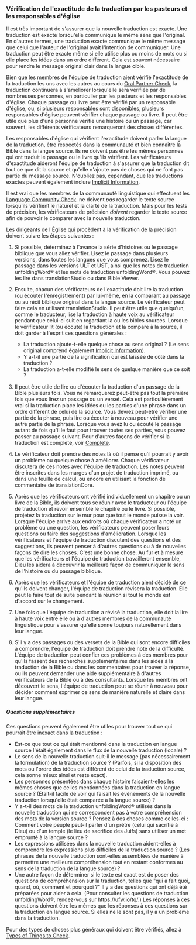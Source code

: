### Vérification de l'exactitude de la traduction par les pasteurs et les responsables d'église

Il est très important de s'assurer que la nouvelle traduction est exacte. Une traduction est exacte lorsqu'elle communique le même sens que l'original. En d'autres termes, une traduction exacte communique le même message que celui que l'auteur de l'original avait l'intention de communiquer. Une traduction peut être exacte même si elle utilise plus ou moins de mots ou si elle place les idées dans un ordre différent. Cela est souvent nécessaire pour rendre le message original clair dans la langue cible.

Bien que les membres de l'équipe de traduction aient vérifié l'exactitude de la traduction les uns avec les autres au cours du [Oral Partner Check](../peer-check/01.md), la traduction continuera à s'améliorer lorsqu'elle sera vérifiée par de nombreuses personnes, en particulier par les pasteurs et les responsables d'église. Chaque passage ou livre peut être vérifié par un responsable d'église, ou, si plusieurs responsables sont disponibles, plusieurs responsables d'église peuvent vérifier chaque passage ou livre. Il peut être utile que plus d'une personne vérifie une histoire ou un passage, car souvent, les différents vérificateurs remarqueront des choses différentes.

Les responsables d'église qui vérifient l'exactitude doivent parler la langue de la traduction, être respectés dans la communauté et bien connaître la Bible dans la langue source. Ils ne doivent pas être les mêmes personnes qui ont traduit le passage ou le livre qu'ils vérifient. Les vérificateurs d'exactitude aideront l'équipe de traduction à s'assurer que la traduction dit tout ce que dit la source et qu'elle n'ajoute pas de choses qui ne font pas partie du message source. N'oubliez pas, cependant, que les traductions exactes peuvent également inclure [Implicit Information](../../translate/figs-explicit/01.md).

Il est vrai que les membres de la communauté linguistique qui effectuent les [Language Community Check](../language-community-check/01.md). ne doivent *pas* regarder le texte source lorsqu'ils vérifient le naturel et la clarté de la traduction. Mais pour les tests de précision, les vérificateurs de précision *doivent* regarder le texte source afin de pouvoir le comparer avec la nouvelle traduction.

Les dirigeants de l'Église qui procèdent à la vérification de la précision doivent suivre les étapes suivantes :

1. Si possible, déterminez à l'avance la série d'histoires ou le passage biblique que vous allez vérifier. Lisez le passage dans plusieurs versions, dans toutes les langues que vous comprenez. Lisez le passage dans les versions ULT et UST, ainsi que les notes de traduction unfoldingWord® et les mots de traduction unfoldingWord®. Vous pouvez les lire dans translationStudio ou dans Bible Viewer.

1. Ensuite, chacun des vérificateurs de l'exactitude doit lire la traduction (ou écouter l'enregistrement) par lui-même, en la comparant au passage ou au récit biblique original dans la langue source. Le vérificateur peut faire cela en utilisant translationStudio. Il peut être utile que quelqu'un, comme le traducteur, lise la traduction à haute voix au vérificateur pendant que celui-ci suit en regardant la ou les bibles sources. Lorsque le vérificateur lit (ou écoute) la traduction et la compare à la source, il doit garder à l'esprit ces questions générales :

    * La traduction ajoute-t-elle quelque chose au sens original ? (Le sens original comprend également [Implicit Information](../../translate/figs-explicit/01.md)).
    * Y a-t-il une partie de la signification qui est laissée de côté dans la traduction ?
    * La traduction a-t-elle modifié le sens de quelque manière que ce soit ?

1. Il peut être utile de lire ou d'écouter la traduction d'un passage de la Bible plusieurs fois. Vous ne remarquerez peut-être pas tout la première fois que vous lirez un passage ou un verset. Cela est particulièrement vrai si la traduction place les idées ou les parties d'une phrase dans un ordre différent de celui de la source. Vous devrez peut-être vérifier une partie de la phrase, puis lire ou écouter à nouveau pour vérifier une autre partie de la phrase. Lorsque vous avez lu ou écouté le passage autant de fois qu'il le faut pour trouver toutes ses parties, vous pouvez passer au passage suivant. Pour d'autres façons de vérifier si la traduction est complète, voir [Complete](../complete/01.md).

1. Le vérificateur doit prendre des notes là où il pense qu'il pourrait y avoir un problème ou quelque chose à améliorer. Chaque vérificateur discutera de ces notes avec l'équipe de traduction. Les notes peuvent être inscrites dans les marges d'un projet de traduction imprimé, ou dans une feuille de calcul, ou encore en utilisant la fonction de commentaire de translationCore.

1. Après que les vérificateurs ont vérifié individuellement un chapitre ou un livre de la Bible, ils doivent tous se réunir avec le traducteur ou l'équipe de traduction et revoir ensemble le chapitre ou le livre. Si possible, projetez la traduction sur le mur pour que tout le monde puisse la voir. Lorsque l'équipe arrive aux endroits où chaque vérificateur a noté un problème ou une question, les vérificateurs peuvent poser leurs questions ou faire des suggestions d'amélioration. Lorsque les vérificateurs et l'équipe de traduction discutent des questions et des suggestions, ils peuvent penser à d'autres questions ou à de nouvelles façons de dire les choses. C'est une bonne chose. Au fur et à mesure que les vérificateurs et l'équipe de traduction travailleront ensemble, Dieu les aidera à découvrir la meilleure façon de communiquer le sens de l'histoire ou du passage biblique.

1. Après que les vérificateurs et l'équipe de traduction aient décidé de ce qu'ils doivent changer, l'équipe de traduction révisera la traduction. Elle peut le faire tout de suite pendant la réunion si tout le monde est d'accord sur le changement.

1. Une fois que l'équipe de traduction a révisé la traduction, elle doit la lire à haute voix entre elle ou à d'autres membres de la communauté linguistique pour s'assurer qu'elle sonne toujours naturellement dans leur langue.

1. S'il y a des passages ou des versets de la Bible qui sont encore difficiles à comprendre, l'équipe de traduction doit prendre note de la difficulté. L'équipe de traduction peut confier ces problèmes à des membres pour qu'ils fassent des recherches supplémentaires dans les aides à la traduction de la Bible ou dans les commentaires pour trouver la réponse, ou ils peuvent demander une aide supplémentaire à d'autres vérificateurs de la Bible ou à des consultants. Lorsque les membres ont découvert le sens, l'équipe de traduction peut se réunir à nouveau pour décider comment exprimer ce sens de manière naturelle et claire dans leur langue.

##### Questions supplémentaires

Ces questions peuvent également être utiles pour trouver tout ce qui pourrait être inexact dans la traduction :

* Est-ce que tout ce qui était mentionné dans la traduction en langue source l'était également dans le flux de la nouvelle traduction (locale) ?
* Le sens de la nouvelle traduction suit-il le message (pas nécessairement la formulation) de la traduction source ? (Parfois, si la disposition des mots ou l'ordre des idées est différent de celui de la traduction source, cela sonne mieux ainsi et reste exact).
* Les personnes présentées dans chaque histoire faisaient-elles les mêmes choses que celles mentionnées dans la traduction en langue source ? (Était-il facile de voir qui faisait les événements de la nouvelle traduction lorsqu'elle était comparée à la langue source) ?
* Y a-t-il des mots de la traduction unfoldingWord® utilisés dans la nouvelle traduction qui ne correspondent pas à votre compréhension des mots de la version source ? Pensez à des choses comme celles-ci : Comment votre peuple peut-il parler d'un prêtre (celui qui sacrifie à Dieu) ou d'un temple (le lieu de sacrifice des Juifs) sans utiliser un mot emprunté à la langue source ?
* Les expressions utilisées dans la nouvelle traduction aident-elles à comprendre les expressions plus difficiles de la traduction source ? (Les phrases de la nouvelle traduction sont-elles assemblées de manière à permettre une meilleure compréhension tout en restant conformes au sens de la traduction de la langue source) ?
* Une autre façon de déterminer si le texte est exact est de poser des questions de compréhension sur la traduction, telles que "qui a fait quoi, quand, où, comment et pourquoi ?" Il y a des questions qui ont déjà été préparées pour aider à cela. (Pour consulter les questions de traduction unfoldingWord®, rendez-vous sur https://ufw.io/tq/.) Les réponses à ces questions doivent être les mêmes que les réponses à ces questions sur la traduction en langue source. Si elles ne le sont pas, il y a un problème dans la traduction.

Pour des types de choses plus généraux qui doivent être vérifiés, allez à [Types of Things to Check](../vol2-things-to-check/01.md).
